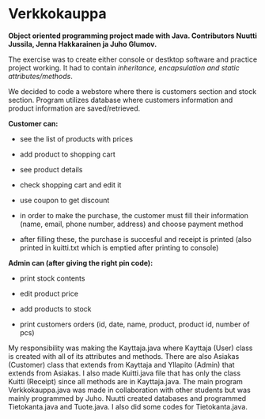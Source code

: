 # Verkkokauppa
**Object oriented programming project made with Java. Contributors Nuutti Jussila, Jenna Hakkarainen ja Juho Glumov.**

The exercise was to create either console or destktop software and practice project working. It had to contain *inheritance, encapsulation and static attributes/methods*. 

We decided to code a webstore where there is customers section and stock section. Program utilizes database where customers information and product information are saved/retrieved.  


**Customer can:**

- see the list of products with prices

- add product to shopping cart

- see product details

- check shopping cart and edit it

- use coupon to get discount

- in order to make the purchase, the customer must fill their information (name, email, phone number, address) and choose payment method

- after filling these, the purchase is succesful and receipt is printed (also printed in kuitti.txt which is emptied after printing to console)

**Admin can (after giving the right pin code):**

- print stock contents

- edit product price

- add products to stock

- print customers orders (id, date, name, product, product id, number of pcs)

My responsibility was making the Kayttaja.java where Kayttaja (User) class is created with all of its attributes and methods. There are also Asiakas (Customer) class that extends from Kayttaja and Yllapito (Admin) that extends from Asiakas. I also made Kuitti.java file that has only the class Kuitti (Receipt) since all methods are in Kayttaja.java. The main program Verkkokauppa.java was made in collaboration with other students but was mainly programmed by Juho. Nuutti created databases and programmed Tietokanta.java and Tuote.java. I also did some codes for Tietokanta.java.


